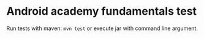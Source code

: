 # Android academy fundamentals test

Run tests with maven: `mvn test` or execute jar with command line argument. 
